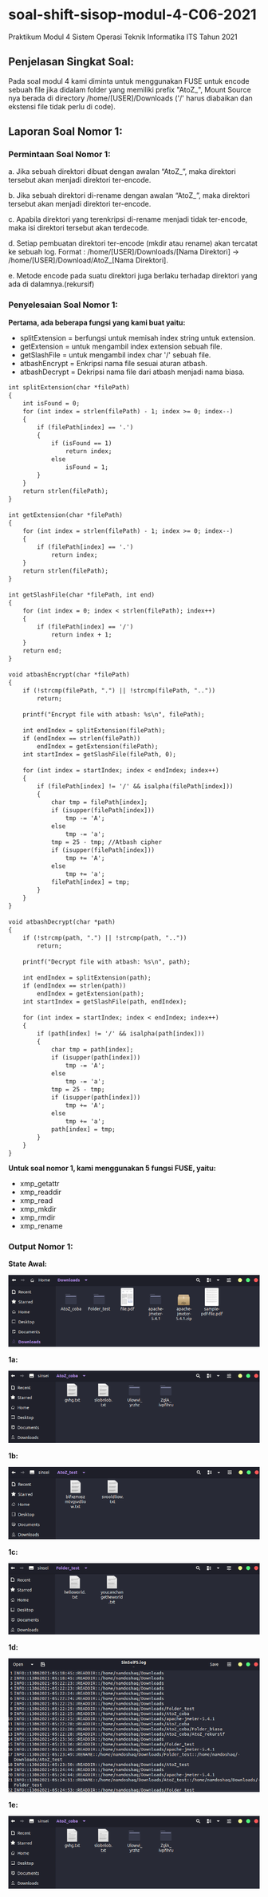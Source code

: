 # soal-shift-sisop-modul-4-C06-2021
Praktikum Modul 4 Sistem Operasi Teknik Informatika ITS Tahun 2021

## Penjelasan Singkat Soal:

Pada soal modul 4 kami diminta untuk menggunakan FUSE untuk encode sebuah file jika didalam folder yang memiliki prefix "AtoZ_", Mount Source nya berada di directory  /home/[USER]/Downloads ('/' harus diabaikan dan ekstensi file tidak perlu di code).

## Laporan Soal Nomor 1:

### Permintaan Soal Nomor 1:

a. Jika sebuah direktori dibuat dengan awalan “AtoZ_”, maka direktori tersebut akan menjadi direktori ter-encode.

b. Jika sebuah direktori di-rename dengan awalan “AtoZ_”, maka direktori tersebut akan menjadi direktori ter-encode.

c. Apabila direktori yang terenkripsi di-rename menjadi tidak ter-encode, maka isi direktori tersebut akan terdecode.

d. Setiap pembuatan direktori ter-encode (mkdir atau rename) akan tercatat ke sebuah log. Format : /home/[USER]/Downloads/[Nama Direktori] → /home/[USER]/Download/AtoZ_[Nama Direktori].

e. Metode encode pada suatu direktori juga berlaku terhadap direktori yang ada di dalamnya.(rekursif)

### Penyelesaian Soal Nomor 1:

**Pertama, ada beberapa fungsi yang kami buat yaitu:**

- splitExtension = berfungsi untuk memisah index string untuk extension.
- getExtension = untuk mengambil index extension sebuah file.
- getSlashFile = untuk mengambil index char '/' sebuah file.
- atbashEncrypt = Enkripsi nama file sesuai aturan atbash.
- atbashDecrypt = Dekripsi nama file dari atbash menjadi nama biasa.

```
int splitExtension(char *filePath)
{
    int isFound = 0;
    for (int index = strlen(filePath) - 1; index >= 0; index--)
    {
        if (filePath[index] == '.')
        {
            if (isFound == 1)
                return index;
            else
                isFound = 1;
        }
    }
    return strlen(filePath);
}

int getExtension(char *filePath)
{
    for (int index = strlen(filePath) - 1; index >= 0; index--)
    {
        if (filePath[index] == '.')
            return index;
    }
    return strlen(filePath);
}

int getSlashFile(char *filePath, int end)
{
    for (int index = 0; index < strlen(filePath); index++)
    {
        if (filePath[index] == '/')
            return index + 1;
    }
    return end;
}

void atbashEncrypt(char *filePath)
{
    if (!strcmp(filePath, ".") || !strcmp(filePath, ".."))
        return;

    printf("Encrypt file with atbash: %s\n", filePath);

    int endIndex = splitExtension(filePath);
    if (endIndex == strlen(filePath))
        endIndex = getExtension(filePath);
    int startIndex = getSlashFile(filePath, 0);

    for (int index = startIndex; index < endIndex; index++)
    {
        if (filePath[index] != '/' && isalpha(filePath[index]))
        {
            char tmp = filePath[index];
            if (isupper(filePath[index]))
                tmp -= 'A';
            else
                tmp -= 'a';
            tmp = 25 - tmp; //Atbash cipher
            if (isupper(filePath[index]))
                tmp += 'A';
            else
                tmp += 'a';
            filePath[index] = tmp;
        }
    }
}

void atbashDecrypt(char *path)
{
    if (!strcmp(path, ".") || !strcmp(path, ".."))
        return;

    printf("Decrypt file with atbash: %s\n", path);

    int endIndex = splitExtension(path);
    if (endIndex == strlen(path))
        endIndex = getExtension(path);
    int startIndex = getSlashFile(path, endIndex);

    for (int index = startIndex; index < endIndex; index++)
    {
        if (path[index] != '/' && isalpha(path[index]))
        {
            char tmp = path[index];
            if (isupper(path[index]))
                tmp -= 'A';
            else
                tmp -= 'a';
            tmp = 25 - tmp;
            if (isupper(path[index]))
                tmp += 'A';
            else
                tmp += 'a';
            path[index] = tmp;
        }
    }
}
```

**Untuk soal nomor 1, kami menggunakan 5 fungsi FUSE, yaitu:**

- xmp_getattr
- xmp_readdir
- xmp_read
- xmp_mkdir
- xmp_rmdir
- xmp_rename

### Output Nomor 1:

**State Awal:**

![Output_State_Awal](/screenshot/1_startState.png)

**1a:**

![Output_1a](/screenshot/1AE.png)

**1b:**

![Output_1b](/screenshot/1B.png)

**1c:**

![Output_1c](/screenshot/1C.png)

**1d:**

![Output_1d](/screenshot/1D.png)

**1e:**

![Output_1e](/screenshot/1AE.png)
